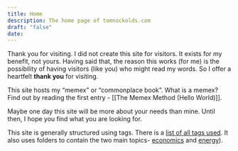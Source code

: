 ```yaml
---
title: Home
description: The home page of tomnockolds.com
draft: "false"
date:
---
```


Thank you for visiting. I did not create this site for visitors. It exists for my benefit, not yours. Having said that, the reason this works (for me) is the possibility of having visitors (like you) who might read my words. So I offer a heartfelt **thank you** for visiting.

This site hosts my “memex” or “commonplace book”. What is a memex? Find out by reading the first entry - [[The Memex Method (Hello World)]].

Maybe one day this site will be more about your needs than mine. Until then, I hope you find what you are looking for.

This site is generally structured using tags. There is a [list of all tags used](https://tomnockolds.com/tags/).  It also uses folders to contain the two main topics-  [economics](https://tomnockolds.com/economics/) and [energy](https://tomnockolds.com/energy)).

